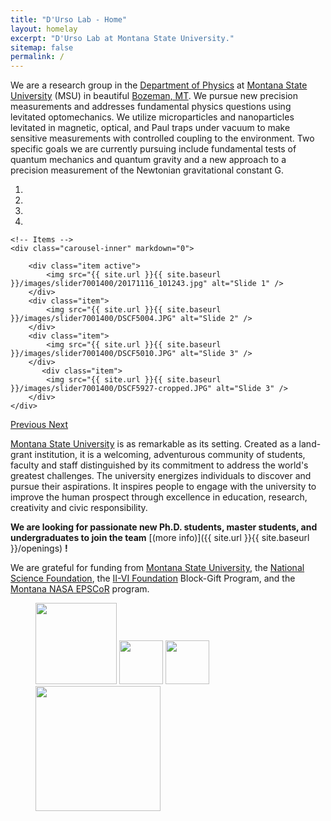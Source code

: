 ```yaml
---
title: "D'Urso Lab - Home"
layout: homelay
excerpt: "D'Urso Lab at Montana State University."
sitemap: false
permalink: /
---
```


We are a research group in the [Department of Physics](http://www.physics.montana.edu/) at [Montana State University](http://www.montana.edu/) (MSU) in beautiful [Bozeman, MT](https://www.bozeman.net/). We pursue new precision measurements and addresses fundamental physics questions using levitated optomechanics. We utilize microparticles and nanoparticles levitated in magnetic, optical, and Paul traps under vacuum to make sensitive measurements with controlled coupling to the environment. Two specific goals we are currently pursuing include fundamental tests of quantum mechanics and quantum gravity and a new approach to a precision measurement of the Newtonian gravitational constant G.

<div markdown="0" id="carousel" class="carousel slide" data-ride="carousel" data-interval="5000" data-pause="hover" >
    <!-- Menu -->
    <ol class="carousel-indicators">
        <li data-target="#carousel" data-slide-to="0" class="active"></li>
        <li data-target="#carousel" data-slide-to="1"></li>
        <li data-target="#carousel" data-slide-to="2"></li>
        <li data-target="#carousel" data-slide-to="3"></li>
    </ol>

    <!-- Items -->
    <div class="carousel-inner" markdown="0">

        <div class="item active">
            <img src="{{ site.url }}{{ site.baseurl }}/images/slider7001400/20171116_101243.jpg" alt="Slide 1" />
        </div>
        <div class="item">
            <img src="{{ site.url }}{{ site.baseurl }}/images/slider7001400/DSCF5004.JPG" alt="Slide 2" />
        </div>
        <div class="item">
            <img src="{{ site.url }}{{ site.baseurl }}/images/slider7001400/DSCF5010.JPG" alt="Slide 3" />
        </div>
           <div class="item">
            <img src="{{ site.url }}{{ site.baseurl }}/images/slider7001400/DSCF5927-cropped.JPG" alt="Slide 3" />
        </div>
    </div>
  <a class="left carousel-control" href="#carousel" role="button" data-slide="prev">
    <span class="glyphicon glyphicon-chevron-left" aria-hidden="true"></span>
    <span class="sr-only">Previous</span>
  </a>
  <a class="right carousel-control" href="#carousel" role="button" data-slide="next">
    <span class="glyphicon glyphicon-chevron-right" aria-hidden="true"></span>
    <span class="sr-only">Next</span>
  </a>
</div>

[Montana State University](http://www.montana.edu/) is as remarkable as its setting. Created as a land-grant institution, it is a welcoming, adventurous community of students, faculty and staff distinguished by its commitment to address the world's greatest challenges. The university energizes individuals to discover and pursue their aspirations. It inspires people to engage with the university to improve the human prospect through excellence in education, research, creativity and civic responsibility.

**We are  looking for passionate new Ph.D. students, master students, and undergraduates to join the team** [(more info)]({{ site.url }}{{ site.baseurl }}/openings) **!**

We are grateful for funding from [Montana State University](http://www.montana.edu/), the [National Science Foundation](https://www.nsf.gov/), the [II-VI Foundation](http://www.ii-vifoundation.com/) Block-Gift Program, and the [Montana NASA EPSCoR](https://nasaepscor.montana.edu/) program.

<figure class="fourth">
  <img src="{{ site.url }}{{ site.baseurl }}/images/logopic/MSU.jpg" style="width: 130px">
  <img src="{{ site.url }}{{ site.baseurl }}/images/logopic/NSF_4-Color_bitmap_Logo.png" style="height: 70px">
  <img src="{{ site.url }}{{ site.baseurl }}/images/logopic/II-VI_foundationLogo-01.jpg" style="height: 70px">
  <img src="{{ site.url }}{{ site.baseurl }}/images/logopic/MT_NASA_epscor.png" style="width: 200px">
</figure>
